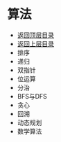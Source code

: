 # 算法

* [返回顶层目录](../../../SUMMARY.md)
* [返回上层目录](../data-structures-and-algorithms.md)
* 排序
* 递归
* 双指针
* 位运算
* 分治
* BFS与DFS
* 贪心
* 回溯
* 动态规划
* 数学算法

